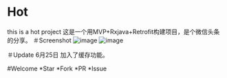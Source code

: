 # Hot
this is a hot project
这是一个用MVP+Rxjava+Retrofit构建项目，是个微信头条的分享。
＃Screenshot
![image](https://github.com/zj-wukewei/Hot/blob/master/screenshot/1.png)
![image](https://github.com/zj-wukewei/Hot/blob/master/screenshot/2.png)

＃Update
6月25日 加入了缓存功能。

#Welcome
*Star
*Fork
*PR
*Issue
